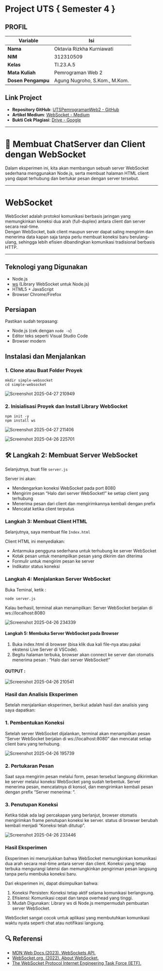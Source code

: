 # Project UTS { Semester 4 } 
## PROFIL
| Variable           |             Isi            |
| -------------------|----------------------------|
| **Nama**           |         Oktavia Rizkha Kurniawati       |
| **NIM**            |          312310509         |
| **Kelas**          |          TI.23.A.5         |
| **Mata Kuliah**    |     Pemrograman Web 2     |
| **Dosen Pengampu** | Agung Nugroho, S.Kom., M.Kom.|

## Link Project
- **Repository GitHub**: [UTSPemrogramanWeb2 - GitHub](https://github.com/oktavia18/UTSPemrogramanWeb2.git)
- **Artikel Medium**: [WebSocket - Medium](https://medium.com/@viaokta11223/koneksi-real-time-tanpa-ribet-membangun-server-dan-client-websocket-dengan-mudah-68f44639cf68)
- **Bukti Cek Plagiasi**: [Drive - Google](https://drive.google.com/drive/folders/17NdHr_M2L-qoGQYBXZCDWgJMSncaRWJd)
---

# 🚀  Membuat ChatServer dan Client dengan WebSocket 
Dalam eksperimen ini, kita akan membangun sebuah server WebSocket sederhana menggunakan Node.js, serta membuat halaman HTML client yang dapat terhubung dan bertukar pesan dengan server tersebut.

---

# WebSocket

WebSocket adalah protokol komunikasi berbasis jaringan yang memungkinkan koneksi dua arah (full-duplex) antara client dan server secara real-time.  
Dengan WebSocket, baik client maupun server dapat saling mengirim dan menerima data kapan saja tanpa perlu membuat koneksi baru berulang-ulang, sehingga lebih efisien dibandingkan komunikasi tradisional berbasis HTTP.

---

## Teknologi yang Digunakan
- Node.js
- [ws](https://github.com/websockets/ws) (Library WebSocket untuk Node.js)
- HTML5 + JavaScript
- Browser Chrome/Firefox

## Persiapan
Pastikan sudah terpasang:
- Node.js (cek dengan `node -v`)
- Editor teks seperti Visual Studio Code
- Browser modern


## Instalasi dan Menjalankan

### 1. Clone atau Buat Folder Proyek

```
mkdir simple-websocket
cd simple-websocket
```

![Screenshot 2025-04-27 210949](https://github.com/user-attachments/assets/998c4711-80f2-4f82-a4df-f27a5b3b407c)



### 2. Inisialisasi Proyek dan Install Library WebSocket

```
npm init -y
npm install ws
```


![Screenshot 2025-04-27 211406](https://github.com/user-attachments/assets/54998bcb-0834-4a87-ad7c-7233b66a3ce7)


![Screenshot 2025-04-26 225701](https://github.com/user-attachments/assets/da28ab40-a6d7-4ecd-9cf6-33054bcce04f)


## 🛠 Langkah 2: Membuat Server WebSocket

Selanjutnya, buat file `server.js`

Server ini akan:
- Mendengarkan koneksi WebSocket pada port 8080
- Mengirim pesan “Halo dari server WebSocket!” ke setiap client yang terhubung
- Menerima pesan dari client dan mengirimkannya kembali dengan prefix
- Mencatat ketika client terputus

### Langkah 3: Membuat Client HTML

Selanjutnya, saya membuat file `Index.html`

Client HTML ini menyediakan:
- Antarmuka pengguna sederhana untuk terhubung ke server WebSocket
- Kotak pesan untuk menampilkan pesan yang dikirim dan diterima
- Formulir untuk mengirim pesan ke server
- Indikator status koneksi


### Langkah 4: Menjalankan Server WebSocket
Buka Teminal, ketik :

```
node server.js
```

Kalau berhasil, terminal akan menampilkan:
Server WebSocket berjalan di ws://localhost:8080

![Screenshot 2025-04-26 234339](https://github.com/user-attachments/assets/3117c860-0915-4b42-9622-49f558ff9c34)


#### Langkah 5: Membuka Server WebSocket pada Browser
1. Buka index.html di browser (bisa klik dua kali file-nya atau pakai ekstensi Live Server di VSCode).
2. Begitu halaman terbuka, browser akan connect ke server dan otomatis menerima pesan : “Halo dari server WebSocket!”

#### OUTPUT :

![Screenshot 2025-04-26 210541](https://github.com/user-attachments/assets/4bf944c4-3a91-4b4d-87da-beb74a430f2d)


### Hasil dan Analisis Eksperimen
Setelah menjalankan eksperimen, berikut adalah hasil dan analisis yang saya dapatkan:

### 1. Pembentukan Koneksi
Setelah server WebSocket dijalankan, terminal akan menampilkan pesan “Server WebSocket berjalan di ws://localhost:8080” dan mencatat setiap client baru yang terhubung.

![Screenshot 2025-04-26 195739](https://github.com/user-attachments/assets/96790281-8255-4216-ba52-99325365b415)


### 2. Pertukaran Pesan
Saat saya mengirim pesan melalui form, pesan tersebut langsung dikirimkan ke server melalui koneksi WebSocket yang sudah terbentuk. Server menerima pesan, mencatatnya di konsol, dan mengirimkan kembali pesan dengan prefix “Server menerima: “.
### 3. Penutupan Koneksi
Ketika tidak ada lagi percakapan yang berlanjut, browser otomatis mengirimkan frame penutupan koneksi ke server. status di browser berubah kembali menjadi “Koneksi telah ditutup”.

![Screenshot 2025-04-26 233446](https://github.com/user-attachments/assets/e56d67ff-00af-48e4-bc7e-fd295eda00d3)


### Hasil Eksperimen
Eksperimen ini menunjukkan bahwa WebSocket memungkinkan komunikasi dua arah secara real-time antara server dan client. Koneksi yang tetap terbuka mengurangi latensi dan memungkinkan pengiriman pesan langsung tanpa perlu membuka koneksi baru.

Dari eksperimen ini, dapat disimpulkan bahwa:
1. Koneksi Persisten: Koneksi tetap aktif selama komunikasi berlangsung.
2. Efisiensi: Komunikasi cepat dan tanpa overhead yang tinggi.
3. Mudah Digunakan: Library ws di Node.js mempermudah pembuatan server WebSocket.

WebSocket sangat cocok untuk aplikasi yang membutuhkan komunikasi waktu nyata seperti chat atau notifikasi langsung.

## 🔍 Referensi

- [MDN Web Docs.(2023). WebSockets API.](https://developer.mozilla.org/en-US/docs/Web/API/WebSockets_API?source=post_page68f44639cf68) 
- [WebSocket.org. (2022). About WebSocket.](https://websocket.org/guides/websocket-protocol)
- [The WebSocket Protocol Internet Engineering Task Force (IETF).](https://datatracker.ietf.org/doc/html/rfc6455)
